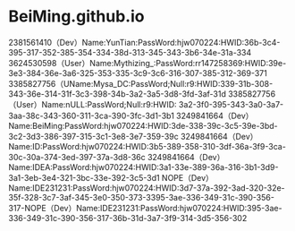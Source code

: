 # BeiMing.github.io
2381561410（Dev）Name:YunTian:PassWord:hjw070224:HWID:36b-3c4-395-317-352-385-354-334-38d-313-345-343-3b6-34e-31a-334  3624530598（User）Name:Mythizing_:PassWord:rr147258369:HWID:39e-3e3-384-36e-3a6-325-353-335-3c9-3c6-316-307-385-312-369-371 3385827756（UName:Mysa_DC:PassWord;Null:r9:HWID:339-31b-308-343-36e-314-31f-3c3-398-34b-3a2-3a5-3d8-3fd-3af-31d 3385827756（User）Name:nULL:PassWord;Null:r9:HWID:
3a2-3f0-395-343-3a0-3a7-3aa-38c-343-360-311-3ca-390-3fc-3d1-3b1
3249841664（Dev）Name:BeiMing:PassWord:hjw070224:HWID:3de-338-39c-3c5-39e-3bd-3c2-3d3-386-397-315-3c1-3e8-3e7-359-39c 
3249841664（Dev）Name:ID:PassWord:hjw070224:HWID:3b5-389-358-310-3df-36a-3f9-3ca-30c-30a-374-3ed-397-37a-3d8-36c
3249841664（Dev）Name:IDEA:PassWord:hjw070224:HWID:3a1-33e-389-36a-316-3b1-3d9-3a1-3eb-3e4-321-3bc-33e-392-3c5-3d1
NOPE（Dev）Name:IDE231231:PassWord:hjw070224:HWID:3d7-37a-392-3ad-320-32e-35f-328-3c7-3af-345-3e0-350-373-3395-3ae-336-349-31c-390-356-317-NOPE（Dev）Name:IDE231231:PassWord:hjw070224:HWID:395-3ae-336-349-31c-390-356-317-36b-31d-3a7-3f9-314-3d5-356-302
